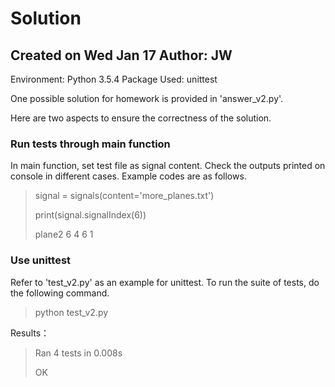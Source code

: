 Solution
====================
Created on Wed Jan 17
Author: JW
---------------------

Environment: Python 3.5.4
Package Used: unittest

One possible solution for homework is provided in 'answer_v2.py'.

Here are two aspects to ensure the correctness of the solution.
### Run tests through main function
In main function, set test file as signal content. Check the outputs 
printed on console in different cases. Example codes are as follows.
> signal = signals(content='more_planes.txt')
> 
> print(signal.signalIndex(6))
>
> plane2 6 4 6 1

### Use unittest
Refer to 'test_v2.py' as an example for unittest.
To run the suite of tests, do the following command.
> python test_v2.py

Results： 
> Ran 4 tests in 0.008s
>
> OK
